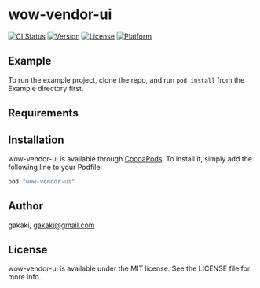 # wow-vendor-ui

[![CI Status](http://img.shields.io/travis/gakaki/wow-vendor-ui.svg?style=flat)](https://travis-ci.org/gakaki/wow-vendor-ui)
[![Version](https://img.shields.io/cocoapods/v/wow-vendor-ui.svg?style=flat)](http://cocoapods.org/pods/wow-vendor-ui)
[![License](https://img.shields.io/cocoapods/l/wow-vendor-ui.svg?style=flat)](http://cocoapods.org/pods/wow-vendor-ui)
[![Platform](https://img.shields.io/cocoapods/p/wow-vendor-ui.svg?style=flat)](http://cocoapods.org/pods/wow-vendor-ui)

## Example

To run the example project, clone the repo, and run `pod install` from the Example directory first.

## Requirements

## Installation

wow-vendor-ui is available through [CocoaPods](http://cocoapods.org). To install
it, simply add the following line to your Podfile:

```ruby
pod "wow-vendor-ui"
```

## Author

gakaki, gakaki@gmail.com

## License

wow-vendor-ui is available under the MIT license. See the LICENSE file for more info.
